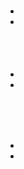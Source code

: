 # 

## 

### 

- 

- 

### 



![]()

![]()

## 



### 

- 

- 

### 



![]()

![]()

![]()

## 



### 

- 

- 

### 



![]()



![]()



![]()



![]()

### 



![]()

